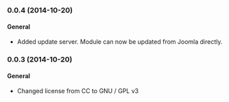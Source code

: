### 0.0.4 (2014-10-20)

#### General

* Added update server. Module can now be updated from Joomla directly.

### 0.0.3 (2014-10-20)

#### General

* Changed license from CC to GNU / GPL v3
